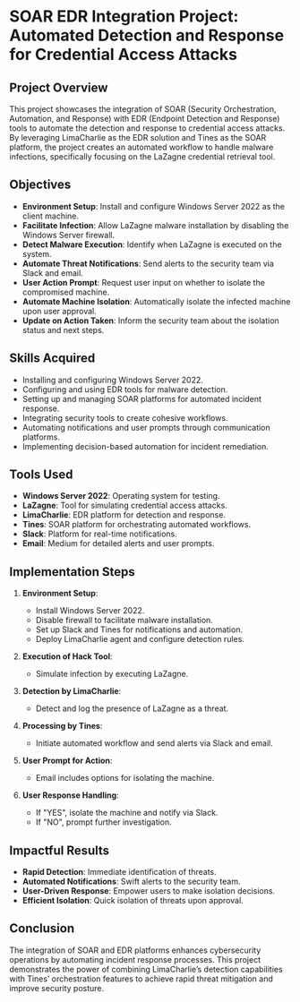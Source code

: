 # SOAR EDR Integration Project: Automated Detection and Response for Credential Access Attacks

## Project Overview
This project showcases the integration of SOAR (Security Orchestration, Automation, and Response) with EDR (Endpoint Detection and Response) tools to automate the detection and response to credential access attacks. By leveraging LimaCharlie as the EDR solution and Tines as the SOAR platform, the project creates an automated workflow to handle malware infections, specifically focusing on the LaZagne credential retrieval tool.

## Objectives
- **Environment Setup**: Install and configure Windows Server 2022 as the client machine.
- **Facilitate Infection**: Allow LaZagne malware installation by disabling the Windows Server firewall.
- **Detect Malware Execution**: Identify when LaZagne is executed on the system.
- **Automate Threat Notifications**: Send alerts to the security team via Slack and email.
- **User Action Prompt**: Request user input on whether to isolate the compromised machine.
- **Automate Machine Isolation**: Automatically isolate the infected machine upon user approval.
- **Update on Action Taken**: Inform the security team about the isolation status and next steps.

## Skills Acquired
- Installing and configuring Windows Server 2022.
- Configuring and using EDR tools for malware detection.
- Setting up and managing SOAR platforms for automated incident response.
- Integrating security tools to create cohesive workflows.
- Automating notifications and user prompts through communication platforms.
- Implementing decision-based automation for incident remediation.

## Tools Used
- **Windows Server 2022**: Operating system for testing.
- **LaZagne**: Tool for simulating credential access attacks.
- **LimaCharlie**: EDR platform for detection and response.
- **Tines**: SOAR platform for orchestrating automated workflows.
- **Slack**: Platform for real-time notifications.
- **Email**: Medium for detailed alerts and user prompts.

## Implementation Steps
1. **Environment Setup**:
   - Install Windows Server 2022.
   - Disable firewall to facilitate malware installation.
   - Set up Slack and Tines for notifications and automation.
   - Deploy LimaCharlie agent and configure detection rules.

2. **Execution of Hack Tool**:
   - Simulate infection by executing LaZagne.

3. **Detection by LimaCharlie**:
   - Detect and log the presence of LaZagne as a threat.

4. **Processing by Tines**:
   - Initiate automated workflow and send alerts via Slack and email.

5. **User Prompt for Action**:
   - Email includes options for isolating the machine.

6. **User Response Handling**:
   - If "YES", isolate the machine and notify via Slack.
   - If "NO", prompt further investigation.

## Impactful Results
- **Rapid Detection**: Immediate identification of threats.
- **Automated Notifications**: Swift alerts to the security team.
- **User-Driven Response**: Empower users to make isolation decisions.
- **Efficient Isolation**: Quick isolation of threats upon approval.

## Conclusion
The integration of SOAR and EDR platforms enhances cybersecurity operations by automating incident response processes. This project demonstrates the power of combining LimaCharlie’s detection capabilities with Tines’ orchestration features to achieve rapid threat mitigation and improve security posture.
